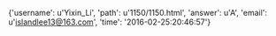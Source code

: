 {'username': u'Yixin_Li', 'path': u'1150/1150.html', 'answer': u'A', 'email': u'islandlee13@163.com', 'time': '2016-02-25:20:46:57'}